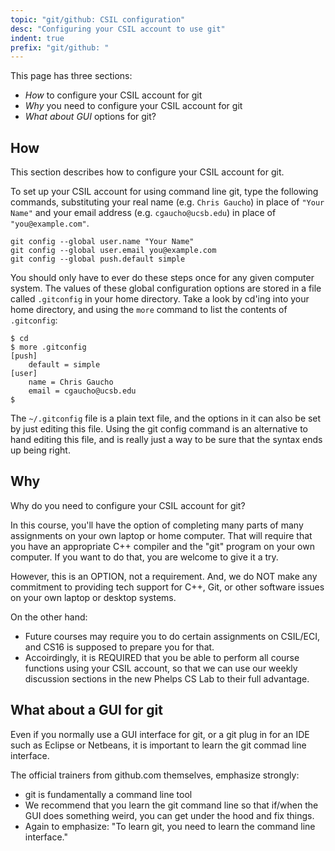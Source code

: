 ```yaml
---
topic: "git/github: CSIL configuration"
desc: "Configuring your CSIL account to use git"
indent: true
prefix: "git/github: "
---
```


This page has three sections:

* *How* to configure your CSIL account for git
* *Why* you need to configure your CSIL account for git
* *What about GUI* options for git?

How
---

This section describes how to configure your CSIL account for git.

To set up your CSIL account for using command line git, type the following commands, substituting your real name (e.g. `Chris Gaucho`) in place of `"Your Name"` and your email address (e.g. `cgaucho@ucsb.edu`) in place of `"you@example.com"`.

```
git config --global user.name "Your Name"
git config --global user.email you@example.com
git config --global push.default simple
```

You should only have to ever do these steps once for any given computer system. The values of these global configuration options are stored in a file called `.gitconfig` in your home directory. Take a look by cd'ing into your home directory, and using the `more` command to list the contents of `.gitconfig`:

```
$ cd
$ more .gitconfig
[push]
    default = simple
[user]
    name = Chris Gaucho
    email = cgaucho@ucsb.edu
$
```

The `~/.gitconfig` file is a plain text file, and the options in it can also be set by just editing this file. Using the git config command is an alternative to hand editing this file, and is really just a way to be sure that the syntax ends up being right.

Why
---

Why do you need to configure your CSIL account for git?

In this course, you'll have the option of completing many parts of many assignments on your own laptop or home computer. That will require that you have an appropriate C++ compiler and the "git" program on your own computer. If you want to do that, you are welcome to give it a try.

However, this is an OPTION, not a requirement. And, we do NOT make any commitment to providing tech support for C++, Git, or other software issues on your own laptop or desktop systems.

On the other hand:
* Future courses may require you to do certain assignments on CSIL/ECI, and CS16 is supposed to prepare you for that.
* Accoirdingly, it is REQUIRED that you be able to perform all course functions using your CSIL account, so that we can use our weekly discussion sections in the new Phelps CS Lab to their full advantage.

What about a GUI for git
------------------------

Even if you normally use a GUI interface for git, or a git plug in for an IDE such as Eclipse or Netbeans, it is important to learn the git commad line interface.

The official trainers from github.com themselves, emphasize strongly:

* git is fundamentally a command line tool
* We recommend that you learn the git command line so that if/when the GUI does something weird, you can get under the hood and fix things.
* Again to emphasize: "To learn git, you need to learn the command line interface."
